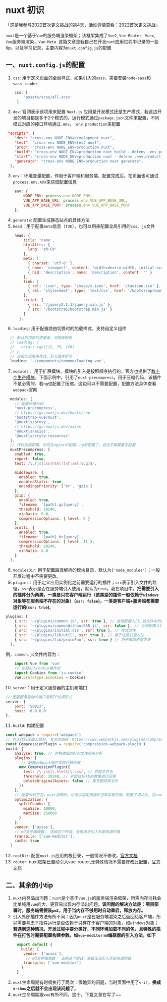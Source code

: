 # nuxt 初识
「这是我参与2022首次更文挑战的第4天，活动详情查看：[2022首次更文挑战](https://juejin.cn/post/7052884569032392740 "https://juejin.cn/post/7052884569032392740")」

`nuxt`是一个基于`Vue`的服务端渲染框架；该框架集成了`Vue2`, `Vue-Router`,` Vuex`, `Vue`服务端渲染，`Vue-Meta`.
这篇文章是我自己在开发`nuxt`应用过程中记录的一些tip，以及学习记录，主要内容为`nuxt.config.js`的配置
## 一、`nuxt.config.js`的配置
1. `css`: 用于定义页面的全局样式，如果引入的`sass`，需要安装`node-sass`和`sass-loader`
```js
    css: [
        'assets/scss/all.scss'
     ],
```
2. `dev`: 官网表示该项用来配置 `Nuxt.js` 应用是开发模式还是生产模式，我这边开发的项目都是多于2个模式的，运行模式通过`package.json`文件来配置，不同模式对应的接口环境通过`.env`，`.env.production`来配置
```json
 "scripts": {
    "dev": "cross-env NODE_ENV=development nuxt",
    "test": "cross-env NODE_ENV=test nuxt",
    "prod": "cross-env NODE_ENV=production nuxt",
    "build": "cross-env NODE_ENV=production nuxt build --dotenv .env.production",
    "start": "cross-env NODE_ENV=production nuxt --dotenv .env.production",
    "generate": "cross-env NODE_ENV=production nuxt generate",
  },
```
3. `env`：环境变量配置，作用于客户端和服务端，配置完成后，在页面也可通过`process.env.XXX`来获取配置信息
```js
    env: {
        NODE_ENV: process.env.NODE_ENV,
        VUE_APP_BASE_URL: process.env.VUE_APP_BASE_URL,
        VUE_APP_BASE_PORT: process.env.VUE_APP_BASE_PORT
    },
```
4. `generate`: 配置生成静态站点的具体方法
5. `head`：用于配置`meta`信息（`TDK`），也可以用来配置全局引用的`css`、`js`文件
```js
    head: {
        title: 'name',
        htmlAttrs: {
          lang: 'zh-CN'
        },
        meta: [
          { charset: 'utf-8' },
          { name: 'viewport', content: 'width=device-width, initial-scale=1, maximum-scale=1.0, minimum-scale=1.0, user-scalable=no, shrink-to-fit=no' },
          { hid: 'description', name: 'description', content: '' }
        ],
        link: [
          { rel: 'icon', type: 'image/x-icon', href: '/favicon.ico' },
          { rel: 'stylesheet', type: 'text/css', href: '/bootstrap/bootstrap.min.css' }
        ],
        script: [
          { src: '/jquery2.1.1/jquery.min.js' },
          { src: '/bootstrap/bootstrap.min.js' }
        ]
      },
```
6. `loading`: 用于配置路由切换时的加载样式，支持自定义组件
```js
  // 默认为顶部的进度条，可修改颜色
  // loading: {
  //   color: rgb(112, 79, 160)
  // },
  // 自定义进度条样式，引入组件即可
  loading: '~/components/common/loading.vue',
```
7. `modules`： 用于扩展模块，模块的引入是按照顺序执行的，官方也提供了[数十个生产模块](https://github.com/nuxt-community/awesome-nuxt#modules)，下面示例中，引用了`nuxt-precompress`，用于压缩代码，该插件不是必需的，若`ng`也配置了压缩，这边可以不需要配置，配置方法具体查看`webpack`官网
```js
  modules: [
    // 配置压缩代码
    'nuxt-precompress',
    // https://go.nuxtjs.dev/bootstrap
    'bootstrap-vue/nuxt',
    '@nuxtjs/proxy',
    // https://go.nuxtjs.dev/axios
    '@nuxtjs/axios',
    '@nuxtjs/style-resources'
  ],
  // 代码压缩配置、也可在nginx中配置，ng若配置了，这边不需要重复配置
  nuxtPrecompress: {
    enabled: true,
    report: false,
    test: /\.(js|css|html|txt|xml|svg)$/, 

    middleware: {
      enabled: true,
      enabledStatic: true,
      encodingsPriority: ['br', 'gzip']
    },
    gzip: {
      enabled: true,
      filename: '[path].gz[query]', 
      threshold: 10240,
      minRatio: 0.8,
      compressionOptions: { level: 9 }
    },
    brotli: {
      enabled: true,
      filename: '[path].br[query]',
      compressionOptions: { level: 11 },
      threshold: 10240,
      minRatio: 0.8
    }
  },
```
8. `modulesDir`: 用于配置路径解析的模块目录，默认为`['node_modules']`；一般开发过程中不需要更改。
9. `plugins`：用于定义应用实例化之前需要运行的插件；`src`表示引入文件的路径，`ssr`表示是否在服务端引入使用，默认为`true`。我在项目中，**把需要引入的插件分为两类，一类是只在客户端运行（该类型的插件一般依赖于`windows`对象等在服务端不存在的对象）（`ssr: false`)，一类是客户端+服务端都需要运行的(`ssr: true`)**。
```js
plugins: [
    { src: '~/plugins/common.js', ssr: true }, // 全局配置入口，该文件中的配置在服务端也生效
    { src: '~/plugins/commonWithoutSSR.js', ssr: false }, // 全局配置入口，该文件中的配置只在客户端生效
    { src: '~/plugins/initial.css', ssr: true }, // 样式文件
    { src: '~/plugins/lib/util', ssr: true }, // 用于注册公用方法
    { src: '~/plugins/lib/protoFun', ssr: true } // 用于增加原型方法
  ],
```
例，`common.js`文件内容为：
```js
    import Vue from 'vue'
    // 全局引入cookie操作包
    import Cookies from 'js-cookie'
    Vue.prototype.$cookies = Cookies
```

10. `server`：用于定义服务器的主机和端口
```js
// 配置服务启动的端口号和IP访问形式
server: {
    port: '50913',
    host: '0.0.0.0'
},
```
11. `build`: 构建配置
```js
const webpack = require('webpack')
// 引入代码压缩工具包, 官方文档在：https://www.webpackjs.com/plugins/compression-webpack-plugin/
const CompressionPlugin = require('compression-webpack-plugin')
build: {
    analyse: true, // 对构建后的打包文件启用分析
    plugins: [
       // 配置webpack插件实现代码压缩
      new CompressionPlugin({
        test: /\.js$|\.html$|\.css/, // 匹配文件名
        threshold: 10240, // 对超过10kb的数据进行压缩
        deleteOriginalAssets: false // 是否删除原文件
      })
    ],
    // 配置分割打包，nuxt自带的，也可以指定用插件包来实现压缩，配置了切片后，在nuxt应用加载时通过控制台可观察到，大文件会被切片成几分来分开加载~（需要配置http2)
    optimization: {
      splitChunks: {
        minSize: 10000,
        maxSize: 250000
      }
    },
    vendor: ['axios'],
    // md文件编辑器： 去掉这个的话，会报无法引入外部资源的错
    transpile: ['vue-meditor'],
    cache: true
  }
```
12. `rootDir`: 配置`nuxt.js`应用的根目录，一般情况不修改，[官方文档](https://www.nuxtjs.cn/api/configuration-rootdir)
13. `router`: nuxt框架已自动引入vue-router,无特殊情况不需要修改此配置，[官方文档](https://www.nuxtjs.cn/api/configuration-router)

## 二、其余的小tip
1. `nuxt`内存溢出问题：`nuxt`是个基于`Vue.js`的服务端渲染框架，所需内存消耗会比单纯用`vue`的大，更容易出现内存溢出问题。**该问题的解决方法是：项目部署时，服务端需要装`pm2`，用于当内存不够用时自动重启，释放内存。**
2. 引入外部插件方法有所不同：因为`nuxt`是在服务端渲染之后返回给客户端，所以需要考虑下插件运行是否依赖于只存在于客户端的对象，如`windows`对象；**若遇到这种情况，开发过程中要分类好，不同环境加载不同的包，且特殊的插件在打包时需要配置构建参数。如`vue-meditor` `md`编辑器的引入方法，如下**
```javascript
     export default {
       build: {
        vendor: ['axios'],
         // md文件编辑器： 去掉这个的话，会报无法引入外部资源的错
        transpile: ['vue-meditor']
       }
     }
 ```
3. `nuxt`生命周期有时候执行了两次：很诡异的问题，当时页面中用了`v-if`，**换成`v-show`之后就不会出现该问题了**。
4. `nuxt`生命周期跟`vue`有所不同，这个，下篇文章在写了~~

    